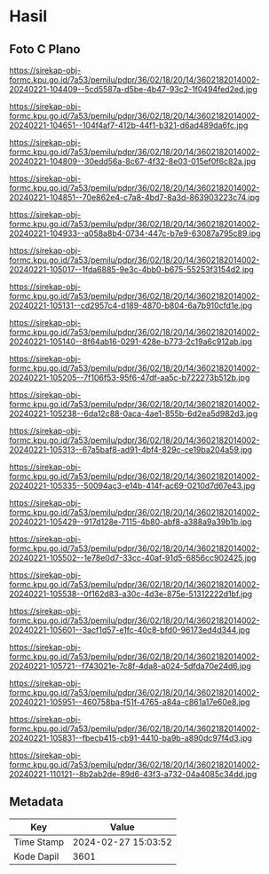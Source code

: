 # Hasil

## Foto C Plano

https://sirekap-obj-formc.kpu.go.id/7a53/pemilu/pdpr/36/02/18/20/14/3602182014002-20240221-104409--5cd5587a-d5be-4b47-93c2-1f0494fed2ed.jpg

https://sirekap-obj-formc.kpu.go.id/7a53/pemilu/pdpr/36/02/18/20/14/3602182014002-20240221-104651--104f4af7-412b-44f1-b321-d6ad489da6fc.jpg

https://sirekap-obj-formc.kpu.go.id/7a53/pemilu/pdpr/36/02/18/20/14/3602182014002-20240221-104809--30edd56a-8c67-4f32-8e03-015ef0f6c82a.jpg

https://sirekap-obj-formc.kpu.go.id/7a53/pemilu/pdpr/36/02/18/20/14/3602182014002-20240221-104851--70e862e4-c7a8-4bd7-8a3d-863903223c74.jpg

https://sirekap-obj-formc.kpu.go.id/7a53/pemilu/pdpr/36/02/18/20/14/3602182014002-20240221-104933--a058a8b4-0734-447c-b7e9-63087a795c89.jpg

https://sirekap-obj-formc.kpu.go.id/7a53/pemilu/pdpr/36/02/18/20/14/3602182014002-20240221-105017--1fda6885-9e3c-4bb0-b675-55253f3154d2.jpg

https://sirekap-obj-formc.kpu.go.id/7a53/pemilu/pdpr/36/02/18/20/14/3602182014002-20240221-105131--cd2957c4-d189-4870-b804-6a7b910cfd1e.jpg

https://sirekap-obj-formc.kpu.go.id/7a53/pemilu/pdpr/36/02/18/20/14/3602182014002-20240221-105140--8f64ab16-0291-428e-b773-2c19a6c912ab.jpg

https://sirekap-obj-formc.kpu.go.id/7a53/pemilu/pdpr/36/02/18/20/14/3602182014002-20240221-105205--7f106f53-95f6-47df-aa5c-b722273b512b.jpg

https://sirekap-obj-formc.kpu.go.id/7a53/pemilu/pdpr/36/02/18/20/14/3602182014002-20240221-105238--6da12c88-0aca-4ae1-855b-6d2ea5d982d3.jpg

https://sirekap-obj-formc.kpu.go.id/7a53/pemilu/pdpr/36/02/18/20/14/3602182014002-20240221-105313--67a5baf8-ad91-4bf4-829c-ce19ba204a59.jpg

https://sirekap-obj-formc.kpu.go.id/7a53/pemilu/pdpr/36/02/18/20/14/3602182014002-20240221-105335--50094ac3-e14b-414f-ac69-0210d7d67e43.jpg

https://sirekap-obj-formc.kpu.go.id/7a53/pemilu/pdpr/36/02/18/20/14/3602182014002-20240221-105429--917d128e-7115-4b80-abf8-a388a9a39b1b.jpg

https://sirekap-obj-formc.kpu.go.id/7a53/pemilu/pdpr/36/02/18/20/14/3602182014002-20240221-105502--1e78e0d7-33cc-40af-91d5-6856cc902425.jpg

https://sirekap-obj-formc.kpu.go.id/7a53/pemilu/pdpr/36/02/18/20/14/3602182014002-20240221-105538--0f162d83-a30c-4d3e-875e-51312222d1bf.jpg

https://sirekap-obj-formc.kpu.go.id/7a53/pemilu/pdpr/36/02/18/20/14/3602182014002-20240221-105601--3acf1d57-e1fc-40c8-bfd0-96173ed4d344.jpg

https://sirekap-obj-formc.kpu.go.id/7a53/pemilu/pdpr/36/02/18/20/14/3602182014002-20240221-105721--f743021e-7c8f-4da8-a024-5dfda70e24d6.jpg

https://sirekap-obj-formc.kpu.go.id/7a53/pemilu/pdpr/36/02/18/20/14/3602182014002-20240221-105951--460758ba-f51f-4765-a84a-c861a17e60e8.jpg

https://sirekap-obj-formc.kpu.go.id/7a53/pemilu/pdpr/36/02/18/20/14/3602182014002-20240221-105831--fbecb415-cb91-4410-ba9b-a890dc97f4d3.jpg

https://sirekap-obj-formc.kpu.go.id/7a53/pemilu/pdpr/36/02/18/20/14/3602182014002-20240221-110121--8b2ab2de-89d6-43f3-a732-04a4085c34dd.jpg


## Metadata

| Key        | Value               |
| ---------- | ------------------- |
| Time Stamp | 2024-02-27 15:03:52 |
| Kode Dapil | 3601                |



